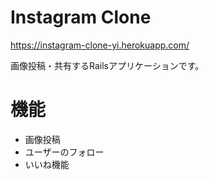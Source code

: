 # Instagram Clone
https://instagram-clone-yi.herokuapp.com/

画像投稿・共有するRailsアプリケーションです。

# 機能
- 画像投稿
- ユーザーのフォロー
- いいね機能
